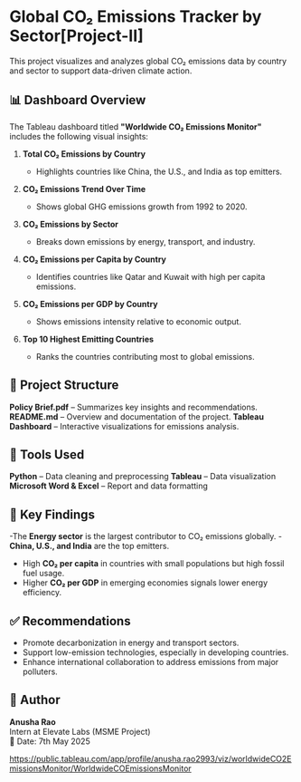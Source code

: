 

# Global CO₂ Emissions Tracker by Sector[Project-II]

This project visualizes and analyzes global CO₂ emissions data by country and sector to support data-driven climate action.

## 📊 Dashboard Overview

The Tableau dashboard titled **"Worldwide CO₂ Emissions Monitor"** includes the following visual insights:

1. **Total CO₂ Emissions by Country**  
   - Highlights countries like China, the U.S., and India as top emitters.

2. **CO₂ Emissions Trend Over Time**  
   - Shows global GHG emissions growth from 1992 to 2020.

3. **CO₂ Emissions by Sector**  
   - Breaks down emissions by energy, transport, and industry.

4. **CO₂ Emissions per Capita by Country**  
   - Identifies countries like Qatar and Kuwait with high per capita emissions.

5. **CO₂ Emissions per GDP by Country**  
   - Shows emissions intensity relative to economic output.

6. **Top 10 Highest Emitting Countries**  
   - Ranks the countries contributing most to global emissions.
  ## 📁 Project Structure

**Policy Brief.pdf** – Summarizes key insights and recommendations.
**README.md** – Overview and documentation of the project.
**Tableau Dashboard** – Interactive visualizations for emissions analysis.

## 🔧 Tools Used

**Python** – Data cleaning and preprocessing
**Tableau** – Data visualization
**Microsoft Word & Excel** – Report and data formatting

## 📌 Key Findings

-The **Energy sector** is the largest contributor to CO₂ emissions globally.
-**China, U.S., and India** are the top emitters.
- High **CO₂ per capita** in countries with small populations but high fossil fuel usage.
- Higher **CO₂ per GDP** in emerging economies signals lower energy efficiency.

## ✅ Recommendations

- Promote decarbonization in energy and transport sectors.
- Support low-emission technologies, especially in developing countries.
- Enhance international collaboration to address emissions from major polluters.

## 👤 Author

**Anusha Rao**  
Intern at Elevate Labs (MSME Project)  
📅 Date: 7th May 2025


https://public.tableau.com/app/profile/anusha.rao2993/viz/worldwideCO2EmissionsMonitor/WorldwideCOEmissionsMonitor














